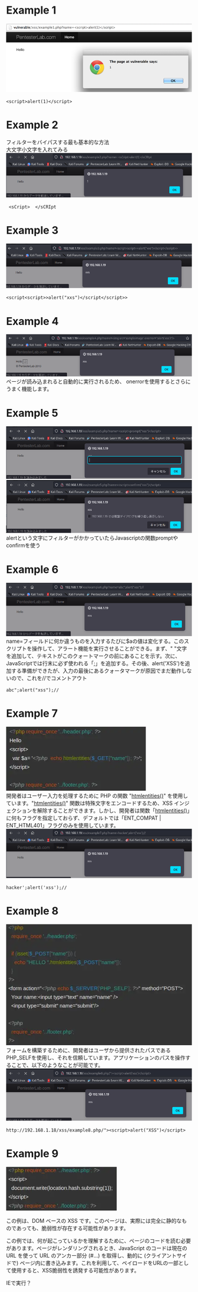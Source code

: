 # Example 1
![55cb15fad6926b9d93fa7de172acf826.png](../../_resources/55cb15fad6926b9d93fa7de172acf826.png)
```
<script>alert(1)</script>
```

# Example 2
フィルターをバイパスする最も基本的な方法  
大文字小文字を入れてみる
![a15d272f32d49e4f286c60694191c8a0.png](../../_resources/a15d272f32d49e4f286c60694191c8a0.png)
```
 <sCript>  </sCRIpt
 ```
# Example 3
![8ff1b934f87515ad1cca541f079fee94.png](../../_resources/8ff1b934f87515ad1cca541f079fee94.png)
```
<script<script>>alert("xxs")</script</script>>
```
# Example 4
![446b2430886b73d150b1917b001ba791.png](../../_resources/446b2430886b73d150b1917b001ba791.png)
ページが読み込まれると自動的に実行されるため、 onerrorを使用するとさらにうまく機能します。    
# Example 5
![e4c8a8ad1247409ef2e38eefa9529c8a.png](../../_resources/e4c8a8ad1247409ef2e38eefa9529c8a.png)
![65705494b450d14d79104a8f8c66b6b3.png](../../_resources/65705494b450d14d79104a8f8c66b6b3.png)
alertという文字にフィルターがかかっていたらJavascriptの関数promptやconfirmを使う

# Example 6
![32a02d2ea9bdfd9a0cd9526d5da782df.png](../../_resources/32a02d2ea9bdfd9a0cd9526d5da782df.png)
name=フィールドに何か違うものを入力するたびに$aの値は変化する。このスクリプトを操作して、アラート機能を実行させることができる。まず、" "文字を追加して、テキストがこのクォートマークの前にあることを示す。次に、JavaScriptでは行末に必ず使われる「;」を追加する。その後、alert('XSS')を追加する準備ができたが、入力の最後にあるクォータマークが原因でまだ動作しないので、これを//でコメントアウト
```
abc";alert("xss");//
```
# Example 7
![a416b6c97cbbc3f5c2f34f6dfa835333.png](../../_resources/a416b6c97cbbc3f5c2f34f6dfa835333.png)   
開発者はユーザー入力を処理するために PHP の関数 "[htmlentities()](https://www.php.net/manual/ja/function.htmlspecialchars.php)" を使用しています。"[htmlentities()](https://www.php.net/manual/ja/function.htmlspecialchars.php)" 関数は特殊文字をエンコードするため、XSS インジェクションを解除することができます。しかし、開発者は関数「[htmlentities()](https://www.php.net/manual/ja/function.htmlspecialchars.php)」に何もフラグを指定しておらず、デフォルトでは「ENT_COMPAT | ENT_HTML401」フラグのみを使用しています。   
![57fa6a97e6513f3b40734777c972a319.png](../../_resources/57fa6a97e6513f3b40734777c972a319.png)  
```
hacker';alert('xss');//
```

# Example 8
![98e4e7a7688076bc02a1616e1ea4ac43.png](../../_resources/98e4e7a7688076bc02a1616e1ea4ac43.png)  
フォームを構築するために、開発者はユーザから提供されたパスであるPHP_SELFを使用し、それを信頼しています。アプリケーションのパスを操作することで、以下のようなことが可能です。     
![c2d8da64c7bba400b05fd12ac25fddf6.png](../../_resources/c2d8da64c7bba400b05fd12ac25fddf6.png)  
```
http://192.168.1.18/xss/example8.php/"><script>alert("XSS")</script>
```

# Example 9
![8803f976b3a5dd9f47ebcd43e72fff40.png](../../_resources/8803f976b3a5dd9f47ebcd43e72fff40.png)   

この例は、DOM ベースの XSS です。このページは、実際には完全に静的なものであっても、脆弱性が存在する可能性があります。

この例では、何が起こっているかを理解するために、ページのコードを読む必要があります。ページがレンダリングされるとき、JavaScript のコードは現在の URL を使って URL のアンカー部分 (#...) を取得し、動的に (クライアントサイドで) ページ内に書き込みます。これを利用して、ペイロードをURLの一部として使用すると、XSS脆弱性を誘発する可能性があります。

IEで実行？